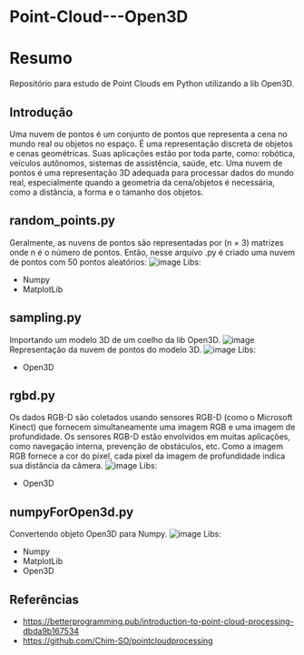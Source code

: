 # Point-Cloud---Open3D

# Resumo
Repositório para estudo de Point Clouds em Python utilizando a lib Open3D.

## Introdução
Uma nuvem de pontos é um conjunto de pontos que representa a cena no mundo real ou objetos no espaço. É uma representação discreta de objetos e cenas geométricas.
Suas aplicações estão por toda parte, como: robótica, veículos autônomos, sistemas de assistência, saúde, etc. Uma nuvem de pontos é uma representação 3D adequada para processar dados do mundo real, especialmente quando a geometria da cena/objetos é necessária, como a distância, a forma e o tamanho dos objetos.

## random_points.py
Geralmente, as nuvens de pontos são representadas por (n × 3) matrizes onde n é o número de pontos.
Então, nesse arquivo .py é criado uma nuvem de pontos com 50 pontos aleatórios:
![image](https://user-images.githubusercontent.com/65053026/222008755-4ebc7ffa-5ce1-47f2-99e2-a4491fe92e98.png)
Libs:
- Numpy
- MatplotLib

## sampling.py
Importando um modelo 3D de um coelho da lib Open3D.
![image](https://user-images.githubusercontent.com/65053026/222009089-cfc7b99a-384e-41ee-bc66-9309b4cee419.png)
Representação da nuvem de pontos do modelo 3D.
![image](https://user-images.githubusercontent.com/65053026/222009212-07280a0b-a458-465a-9ca4-0f8450b8dc1e.png)
Libs:
- Open3D

## rgbd.py
Os dados RGB-D são coletados usando sensores RGB-D (como o Microsoft Kinect) que fornecem simultaneamente uma imagem RGB e uma imagem de profundidade. Os sensores RGB-D estão envolvidos em muitas aplicações, como navegação interna, prevenção de obstáculos, etc. Como a imagem RGB fornece a cor do pixel, cada pixel da imagem de profundidade indica sua distância da câmera.
![image](https://user-images.githubusercontent.com/65053026/222009399-9f58a402-3d96-42fd-9c1e-82371ef355fc.png)
Libs:
- Open3D

## numpyForOpen3d.py
Convertendo objeto Open3D para Numpy.
![image](https://user-images.githubusercontent.com/65053026/222009573-0429aced-fa45-4ebb-bc29-3ff3b7cf6390.png)
Libs:
- Numpy
- MatplotLib
- Open3D

## Referências
- https://betterprogramming.pub/introduction-to-point-cloud-processing-dbda9b167534
- https://github.com/Chim-SO/pointcloudprocessing
